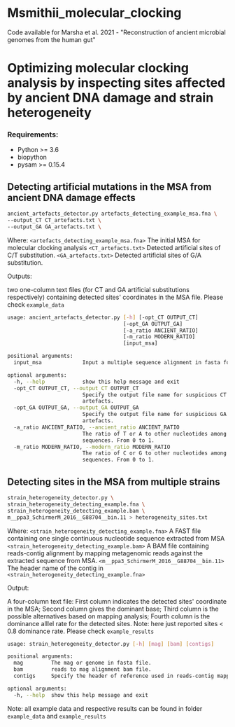 # Msmithii_molecular_clocking
Code available for Marsha et al. 2021 - "Reconstruction of ancient microbial genomes from the human gut"

# Optimizing molecular clocking analysis by inspecting sites affected by ancient DNA damage and strain heterogeneity

### Requirements:
* Python >= 3.6
* biopython 
* pysam >= 0.15.4

## Detecting artificial mutations in the MSA from ancient DNA damage effects

~~~Bash
ancient_artefacts_detector.py artefacts_detecting_example_msa.fna \
--output_CT CT_artefacts.txt \
--output_GA GA_artefacts.txt \ 
~~~

Where: 
`<artefacts_detecting_example_msa.fna>` The initial MSA for molecular clocking analysis
`<CT_artefacts.txt>` Detected artificial sites of C/T substitution.
`<GA_artefacts.txt>` Detected artificial sites of G/A substitution. 

Outputs:

two one-column text files (for CT and GA artificial substitutions respectively) containing detected sites' coordinates in the MSA file. Please check `example_data`

~~~Bash
usage: ancient_artefacts_detector.py [-h] [-opt_CT OUTPUT_CT]
                                     [-opt_GA OUTPUT_GA]
                                     [-a_ratio ANCIENT_RATIO]
                                     [-m_ratio MODERN_RATIO]
                                     [input_msa]

positional arguments:
  input_msa             Input a multiple sequence alignment in fasta form.

optional arguments:
  -h, --help            show this help message and exit
  -opt_CT OUTPUT_CT, --output_CT OUTPUT_CT
                        Specify the output file name for suspicious CT
                        artefacts.
  -opt_GA OUTPUT_GA, --output_GA OUTPUT_GA
                        Specify the output file name for suspicious GA
                        artefacts.
  -a_ratio ANCIENT_RATIO, --ancient_ratio ANCIENT_RATIO
                        The ratio of T or A to other nucleotides among ancient
                        sequences. From 0 to 1.
  -m_ratio MODERN_RATIO, --modern_ratio MODERN_RATIO
                        The ratio of C or G to other nucleotides among modern
                        sequences. From 0 to 1.

~~~

## Detecting sites in the MSA from multiple strains

~~~Bash
strain_heterogeneity_detector.py \
strain_heterogeneity_detecting_example.fna \
strain_heterogeneity_detecting_example.bam \
m__ppa3_SchirmerM_2016__G88704__bin.11 > heterogeneity_sites.txt
~~~

Where:
`<strain_heterogeneity_detecting_example.fna>` A FAST file containing one single continuous nucleotide sequence extracted from MSA
`<strain_heterogeneity_detecting_example.bam>` A BAM file containing reads-contig alignment by mapping metagenomic reads against the extracted sequence from MSA.
`<m__ppa3_SchirmerM_2016__G88704__bin.11>` The header name of the contig in `<strain_heterogeneity_detecting_example.fna>`  

Output:

A four-column text file: First column indicates the detected sites' coordinate in the MSA; Second column gives the dominant base; Third column is the possible alternatives based on mapping analysis; Fourth column is the dominance alllel rate for the detected sites. Note: here just reported sites < 0.8 dominance rate. Please check `example_results`

~~~Bash
usage: strain_heterogeneity_detector.py [-h] [mag] [bam] [contigs]

positional arguments:
  mag         The mag or genome in fasta file.
  bam         reads to mag alignment bam file.
  contigs     Specify the header of reference used in reads-contig mapping.

optional arguments:
  -h, --help  show this help message and exit

~~~

Note: all example data and respective results can be found in folder `example_data` and `example_results`
